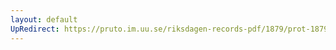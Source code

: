 ```yaml
---
layout: default
UpRedirect: https://pruto.im.uu.se/riksdagen-records-pdf/1879/prot-1879--fk--010.pdf
---
```

